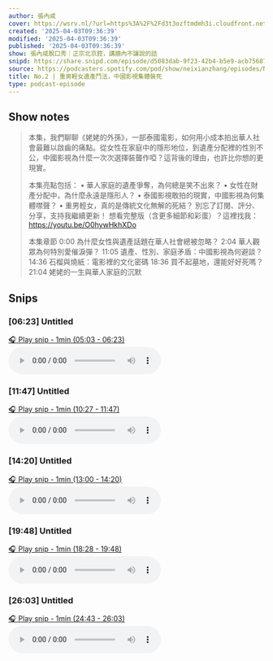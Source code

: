 ```yaml
---
author: 張內咸
cover: https://wsrv.nl/?url=https%3A%2F%2Fd3t3ozftmdmh3i.cloudfront.net%2Fstaging%2Fpodcast_uploaded_nologo%2F43086198%2F43086198-1744989503321-18f558ebac4fc.jpg&w=200&h=200
created: '2025-04-03T09:36:39'
modified: '2025-04-03T09:36:39'
published: '2025-04-03T09:36:39'
show: 張內咸脫口秀｜正宗北京腔，講牆內不讓說的話
snipd: https://share.snipd.com/episode/d5083dab-9f23-42b4-b5e9-acb75687bdd5
source: https://podcasters.spotify.com/pod/show/neixianzhang/episodes/No-2-e310g27
title: No.2 | 重男輕女遺產鬥法，中國影視集體裝死
type: podcast-episode
---
```



## Show notes
> 本集，我們聊聊《姥姥的外孫》，一部泰國電影，如何用小成本拍出華人社會最難以啟齒的痛點。從女性在家庭中的隱形地位，到遺產分配裡的性別不公，中國影視為什麼一次次選擇裝聾作啞？這背後的理由，也許比你想的更現實。
> 
> 
> 本集亮點包括： • 華人家庭的遺產爭奪，為何總是笑不出來？ • 女性在財產分配中，為什麼永遠是隱形人？ • 泰國影視敢拍的現實，中國影視為何集體噤聲？ • 重男輕女，真的是傳統文化無解的死結？
> 別忘了訂閱、評分、分享，支持我繼續更新！ 想看完整版（含更多細節和彩蛋）？這裡找我：  https://youtu.be/O0hywHkhXDo 
> 
> 
> 本集章節  0:00 為什麼女性與遺產話題在華人社會總被忽略？ 2:04 華人觀眾為何特別愛催淚彈？ 11:05 遺產、性別、家庭矛盾：中國影視為何避談？ 14:36 石榴與燒紙：電影裡的文化密碼 18:36 買不起墓地，還能好好死嗎？ 21:04 姥姥的一生與華人家庭的沉默

## Snips
### [06:23] Untitled
[🎧 Play snip - 1min️ (05:03 - 06:23)](https://share.snipd.com/snip/b4ceb532-114c-411c-aa1d-4914b6e42fee)
<audio controls> <source src="https://anchor.fm/s/10168e898/podcast/play/100728327/https%3A%2F%2Fd3ctxlq1ktw2nl.cloudfront.net%2Fstaging%2F2025-3-2%2F397680810-44100-2-83cf049b50cd4.m4a#t=05:03,06:23"> </audio>
### [11:47] Untitled
[🎧 Play snip - 1min️ (10:27 - 11:47)](https://share.snipd.com/snip/27712820-1253-417c-9e0f-728df982ab5d)
<audio controls> <source src="https://anchor.fm/s/10168e898/podcast/play/100728327/https%3A%2F%2Fd3ctxlq1ktw2nl.cloudfront.net%2Fstaging%2F2025-3-2%2F397680810-44100-2-83cf049b50cd4.m4a#t=10:27,11:47"> </audio>
### [14:20] Untitled
[🎧 Play snip - 1min️ (13:00 - 14:20)](https://share.snipd.com/snip/32fe0925-d23e-4816-878d-04ff673e02f4)
<audio controls> <source src="https://anchor.fm/s/10168e898/podcast/play/100728327/https%3A%2F%2Fd3ctxlq1ktw2nl.cloudfront.net%2Fstaging%2F2025-3-2%2F397680810-44100-2-83cf049b50cd4.m4a#t=13:00,14:20"> </audio>
### [19:48] Untitled
[🎧 Play snip - 1min️ (18:28 - 19:48)](https://share.snipd.com/snip/77545722-d1d5-45db-869a-ce558132438a)
<audio controls> <source src="https://anchor.fm/s/10168e898/podcast/play/100728327/https%3A%2F%2Fd3ctxlq1ktw2nl.cloudfront.net%2Fstaging%2F2025-3-2%2F397680810-44100-2-83cf049b50cd4.m4a#t=18:28,19:48"> </audio>
### [26:03] Untitled
[🎧 Play snip - 1min️ (24:43 - 26:03)](https://share.snipd.com/snip/84028b0c-63ec-4db0-9131-f4e9eeb0f2fc)
<audio controls> <source src="https://anchor.fm/s/10168e898/podcast/play/100728327/https%3A%2F%2Fd3ctxlq1ktw2nl.cloudfront.net%2Fstaging%2F2025-3-2%2F397680810-44100-2-83cf049b50cd4.m4a#t=24:43,26:03"> </audio>
